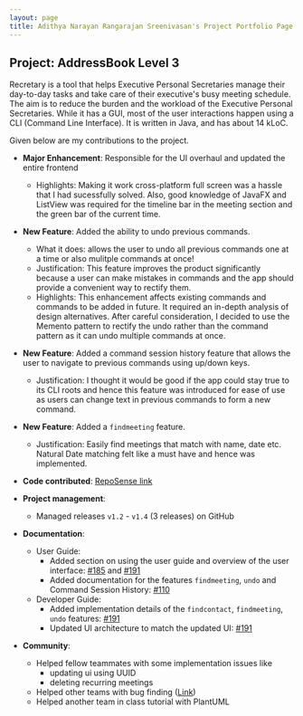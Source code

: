 ```yaml
---
layout: page
title: Adithya Narayan Rangarajan Sreenivasan's Project Portfolio Page
---
```


## Project: AddressBook Level 3

Recretary is a tool that helps Executive Personal Secretaries manage their day-to-day tasks and take care of their executive's busy meeting schedule. The aim is to reduce the burden and the workload of the Executive Personal Secretaries. While it has a GUI, most of the user interactions happen using a CLI (Command Line Interface). It is written in Java, and has about 14 kLoC.

Given below are my contributions to the project.

* **Major Enhancement**: Responsible for the UI overhaul and updated the entire frontend
  * Highlights: Making it work cross-platform full screen was a hassle that I had sucessfully solved. Also, good knowledge of JavaFX and ListView was required for the timeline bar in the meeting section and the green bar of the current time.

* **New Feature**: Added the ability to undo previous commands.
  * What it does: allows the user to undo all previous commands one at a time or also mulitple commands at once!
  * Justification: This feature improves the product significantly because a user can make mistakes in commands and the app should provide a convenient way to rectify them.
  * Highlights: This enhancement affects existing commands and commands to be added in future. It required an in-depth analysis of design alternatives. After careful consideration, I decided to use the Memento pattern to rectify the undo rather than the command pattern as it can undo multiple commands at once.

* **New Feature**: Added a command session history feature that allows the user to navigate to previous commands using up/down keys.
  * Justification: I thought it would be good if the app could stay true to its CLI roots and hence this feature was introduced for ease of use as users can change text in previous commands to form a new command. 

* **New Feature**: Added a `findmeeting` feature.
  * Justification: Easily find meetings that match with name, date etc. Natural Date matching felt like a must have and hence was implemented.


* **Code contributed**: [RepoSense link](https://nus-cs2103-ay2021s1.github.io/tp-dashboard/#breakdown=true&search=w16&sort=groupTitle&sortWithin=title&since=2020-08-14&until=2020-11-09&timeframe=commit&mergegroup=&groupSelect=groupByRepos&checkedFileTypes=docs~functional-code~test-code~other&tabOpen=true&tabType=authorship&tabAuthor=AdithyaNarayan&tabRepo=AY2021S1-CS2103T-W16-1%2Ftp%5Bmaster%5D&authorshipIsMergeGroup=false&authorshipFileTypes=docs~functional-code~test-code~other)

* **Project management**:
  * Managed releases `v1.2` - `v1.4` (3 releases) on GitHub

* **Documentation**:
  * User Guide:
    * Added section on using the user guide and overview of the user interface: [\#185](https://github.com/AY2021S1-CS2103T-W16-1/tp/pull/185) and [\#191](https://github.com/AY2021S1-CS2103T-W16-1/tp/pull/191)
    * Added documentation for the features `findmeeting`, `undo` and Command Session History: [\#110](https://github.com/AY2021S1-CS2103T-W16-1/tp/pull/110)
  * Developer Guide:
    * Added implementation details of the `findcontact`, `findmeeting`, `undo` features: [\#191](https://github.com/AY2021S1-CS2103T-W16-1/tp/pull/191)
    * Updated UI architecture to match the updated UI: [\#191](https://github.com/AY2021S1-CS2103T-W16-1/tp/pull/191)

* **Community**:
  * Helped fellow teammates with some implementation issues like
    * updating ui using UUID
    * deleting recurring meetings
  * Helped other teams with bug finding ([Link](https://github.com/adithyaNarayan/ped))
  * Helped another team in class tutorial with PlantUML
